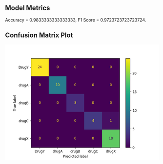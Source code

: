 ## Model Metrics

Accuracy = 0.9833333333333333, F1 Score = 0.9723723723723724.
## Confusion Matrix Plot
![Confusion Matrix](./Results/model_results.png)
